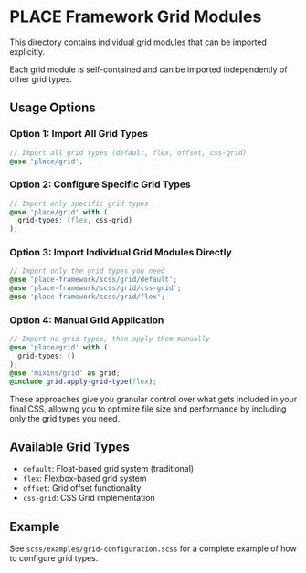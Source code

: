 # PLACE Framework Grid Modules

This directory contains individual grid modules that can be imported explicitly.

Each grid module is self-contained and can be imported independently of other grid types.

## Usage Options

### Option 1: Import All Grid Types

```scss
// Import all grid types (default, flex, offset, css-grid)
@use 'place/grid';
```

### Option 2: Configure Specific Grid Types

```scss
// Import only specific grid types
@use 'place/grid' with (
  grid-types: (flex, css-grid)
);
```

### Option 3: Import Individual Grid Modules Directly

```scss
// Import only the grid types you need
@use 'place-framework/scss/grid/default';
@use 'place-framework/scss/grid/css-grid';
@use 'place-framework/scss/grid/flex';
```

### Option 4: Manual Grid Application

```scss
// Import no grid types, then apply them manually
@use 'place/grid' with (
  grid-types: ()
);
@use 'mixins/grid' as grid;
@include grid.apply-grid-type(flex);
```

These approaches give you granular control over what gets included in your final CSS, allowing you to optimize file size and performance by including only the grid types you need.

## Available Grid Types

- `default`: Float-based grid system (traditional)
- `flex`: Flexbox-based grid system
- `offset`: Grid offset functionality
- `css-grid`: CSS Grid implementation

## Example

See `scss/examples/grid-configuration.scss` for a complete example of how to configure grid types.